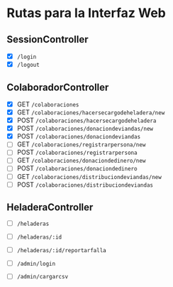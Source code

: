 # Rutas para la Interfaz Web

## SessionController
- [x] `/login`
- [x] `/logout`
 
## ColaboradorController
- [x] GET `/colaboraciones`
- [x] GET `/colaboraciones/hacersecargodeheladera/new`
- [x] POST `/colaboraciones/hacersecargodeheladera`
- [x] POST `/colaboraciones/donaciondeviandas/new`
- [x] POST `/colaboraciones/donaciondeviandas`
- [ ] GET `/colaboraciones/registrarpersona/new`
- [ ] POST `/colaboraciones/registrarpersona`
- [ ] GET `/colaboraciones/donaciondedinero/new`
- [ ] POST `/colaboraciones/donaciondedinero`
- [ ] GET `/colaboraciones/distribuciondeviandas/new`
- [ ] POST `/colaboraciones/distribuciondeviandas`

## HeladeraController
- [ ] `/heladeras`
- [ ] `/heladeras/:id`
- [ ] `/heladeras/:id/reportarfalla`

- [ ] `/admin/login`
- [ ] `/admin/cargarcsv`

